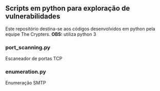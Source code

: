 ## Scripts em python para exploração de vulnerabilidades
Este repositório destina-se aos códigos desenvolvidos em python pela equipe The Crypters.
**OBS:** utiliza python 3

### port_scanning.py
Escaneador de portas TCP
### enumeration.py
Enumeração SMTP